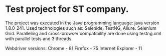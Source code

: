 # Test project for ST company.

The project was executed in the Java programming language: java version 1.8.0_241.
Used technologies such as: Selenide, TestNG, Allure. Selenium Grid.
Paralleling and cross-browser compatibility are done using testng.xml with parallel tests and 3 threads.

Webdriver versions: 
  Chrome - 81
  Firefox - 75
  Internet Explorer - 11

